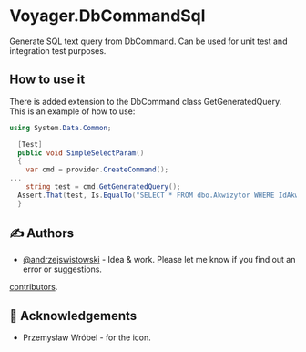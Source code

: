 # Voyager.DbCommandSql
 Generate SQL text query from DbCommand. Can be used for unit test and integration test purposes.


## How to use it

There is added extension to the DbCommand class GetGeneratedQuery. This is an example of how to use:

```C#
using System.Data.Common;

  [Test]
  public void SimpleSelectParam()
  {
    var cmd = provider.CreateCommand();
...
    string test = cmd.GetGeneratedQuery();
  Assert.That(test, Is.EqualTo("SELECT * FROM dbo.Akwizytor WHERE IdAkwizytor='TESTAKWIZYTOR1'"));
  }
```

## ✍️ Authors 

- [@andrzejswistowski](https://github.com/AndrzejSwistowski) - Idea & work. Please let me know if you find out an error or suggestions.

[contributors](https://github.com/Voyager-Poland).

## 🎉 Acknowledgements 

- Przemysław Wróbel - for the icon.
